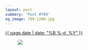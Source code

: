 ```yaml
---
layout: post
summary: 'Post #789'
og_image: 789-1280.jpg
---
```


<p>
 <time>
  <a href="/789">
   {{ page.date | date: "%B %-d, %Y" }}
  </a>
 </time>
 <a href="/789">
  <figure data-taken="1/2/2019">
   <img sizes="(min-width: 700px) 50vw, calc(100vw - 2rem)" src="{{ site.assets_url }}/789-640.jpg" srcset="{{ site.assets_url }}/789-320.jpg 320w, {{ site.assets_url }}/789-640.jpg 640w, {{ site.assets_url }}/789-960.jpg 960w, {{ site.assets_url }}/789-1280.jpg 1280w"/>
  </figure>
 </a>
</p>
